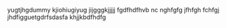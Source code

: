 yugtjhgdummy kjiohiugiyug jijgggkjjjjj
fgdfhdfhvb nc nghfgfg
jfhfgh
fchfgj
jhdfigguetgdrfsdasfa
khjjkbdfhdfg
